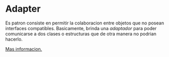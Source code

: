 # Adapter

Es patron consiste en permitir la colaboracion entre objetos que no posean interfaces compatibles.
Basicamente, brinda una _adaptador_ para poder comunicarse a dos clases o estructuras que de otra manera
no podrian hacerlo.

[Mas informacion.](https://refactoring.guru/es/design-patterns/adapter)
